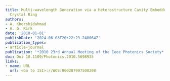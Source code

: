 ```yaml
---
title: Multi-wavelength Generation via a Heterostructure Cavity Embedded in a Photonic
  Crystal Ring
authors:
- A. Khorshidahmad
- A. G. Kirk
date: '2010-01-01'
publishDate: '2024-06-03T20:22:23.240064Z'
publication_types:
- article-journal
publication: '*2010 23rd Annual Meeting of the Ieee Photonics Society*'
doi: Doi 10.1109/Photonics.2010.5698935
links:
- name: URL
  url: <Go to ISI>://WOS:000287997500208
---
```


